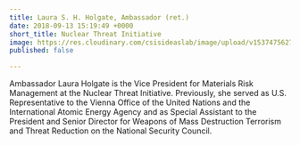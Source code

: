 ```yaml
---
title: Laura S. H. Holgate, Ambassador (ret.)
date: 2018-09-13 15:19:49 +0000
short_title: Nuclear Threat Initiative
image: https://res.cloudinary.com/csisideaslab/image/upload/v1537475627/health-commission/Holgate_Laura.jpg
published: false

---
```

Ambassador Laura Holgate is the Vice President for Materials Risk Management at the Nuclear Threat Initiative. Previously, she served as U.S. Representative to the Vienna Office of the United Nations and the International Atomic Energy Agency and as Special Assistant to the President and Senior Director for Weapons of Mass Destruction Terrorism and Threat Reduction on the National Security Council.
